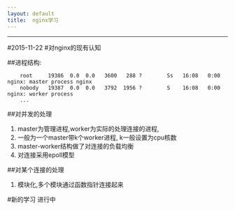 ```yaml
---
layout: default
title:  nginx学习
---
```



---

#2015-11-22
#对nginx的现有认知

##进程结构:

```
    root     19386  0.0  0.0   3600   288 ?        Ss   16:08   0:00 nginx: master process nginx
    nobody   19387  0.0  0.0   3792  1956 ?        S    16:08   0:00 nginx: worker process
    ...
```

##对并发的处理
1. master为管理进程,worker为实际的处理连接的进程,
2. 一般为一个master带k个worker进程, k一般设置为cpu核数
3. master-worker结构做了对连接的负载均衡
4. 对连接采用epoll模型

##对某个连接的处理
1. 模块化,多个模块通过函数指针连接起来

#新的学习
进行中

